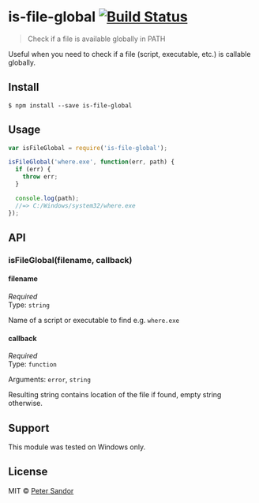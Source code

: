 # is-file-global [![Build Status](https://travis-ci.org/petersandor/is-file-global.svg?branch=master)](https://travis-ci.org/petersandor/is-file-global)

> Check if a file is available globally in PATH

Useful when you need to check if a file (script, executable, etc.) is callable globally.

## Install

```
$ npm install --save is-file-global
```


## Usage

```js
var isFileGlobal = require('is-file-global');

isFileGlobal('where.exe', function(err, path) {
  if (err) {
    throw err;
  }

  console.log(path);
  //=> C:/Windows/system32/where.exe
});
```


## API

### isFileGlobal(filename, callback)

#### filename

*Required*  
Type: `string`

Name of a script or executable to find e.g. `where.exe`

#### callback

*Required*  
Type: `function`

Arguments: `error`, `string`

Resulting string contains location of the file if found, empty string otherwise.


## Support
This module was tested on Windows only.

## License

MIT © [Peter Sandor](http://petersandor.name)
